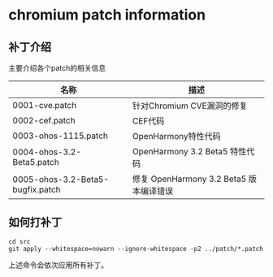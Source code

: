 # chromium patch information

## 补丁介绍
主要介绍各个patch的相关信息

| 名称 | 描述 |
| --- | --- |
| 0001-cve.patch | 针对Chromium CVE漏洞的修复 |
| 0002-cef.patch | CEF代码 |
| 0003-ohos-1115.patch | OpenHarmony特性代码 |
| 0004-ohos-3.2-Beta5.patch | OpenHarmony 3.2 Beta5 特性代码 |
| 0005-ohos-3.2-Beta5-bugfix.patch | 修复 OpenHarmony 3.2 Beta5 版本编译错误 |


## 如何打补丁

```
cd src
git apply --whitespace=nowarn --ignore-whitespace -p2 ../patch/*.patch
```

上述命令会依次应用所有补丁。
